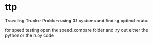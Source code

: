 # ttp
Travelling Trucker Problem using 33 systems and finding optimal route.

for speed testing open the speed_compare folder and try out either the python or the ruby code
